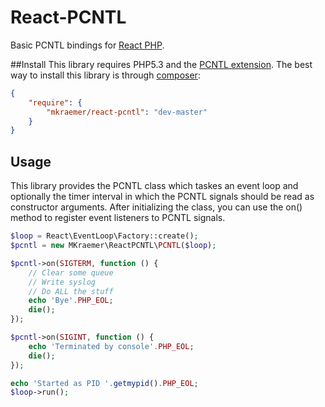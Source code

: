 # React-PCNTL

Basic PCNTL bindings for [React PHP](https://github.com/reactphp).

##Install
This library requires PHP5.3 and the [PCNTL extension](http://www.php.net/manual/en/book.pcntl.php).
The best way to install this library is through [composer](http://getcomposer.org):

```JSON
{
    "require": {
        "mkraemer/react-pcntl": "dev-master"
    }
}
```
## Usage

This library provides the PCNTL class which taskes an event loop and optionally the timer interval in which the PCNTL signals should be read as constructor arguments.
After initializing the class, you can use the on() method to register event listeners to PCNTL signals.

```php
$loop = React\EventLoop\Factory::create();
$pcntl = new MKraemer\ReactPCNTL\PCNTL($loop);

$pcntl->on(SIGTERM, function () {
    // Clear some queue
    // Write syslog
    // Do ALL the stuff
    echo 'Bye'.PHP_EOL;
    die();
});

$pcntl->on(SIGINT, function () {
    echo 'Terminated by console'.PHP_EOL;
    die();
});

echo 'Started as PID '.getmypid().PHP_EOL;
$loop->run();

```
